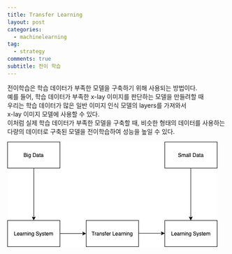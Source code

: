 ```yaml
---
title: Transfer Learning
layout: post
categories:
  - machinelearning
tag:
  - strategy
comments: true
subtitle: 전이 학습
---
```


전이학습은 학습 데이터가 부족한 모델을 구축하기 위해 사용되는 방법이다.  
예를 들어, 학습 데이터가 부족한 x-lay 이미지를 판단하는 모델을 만들려할 때  
우리는 학습 데이터가 많은 일반 이미지 인식 모델의 layers를 가져와서  
x-lay 이미지 모델에 사용할 수 있다.  
이처럼 실제 학습 데이터가 부족한 모델을 구축할 때, 비슷한 형태의 데이터를 사용하는  
다량의 데이터로 구축된 모델을 전이학습하여 성능을 높일 수 있다.

![Transfer Learning](/assets/img/study/ML/Transferlearning.png)
